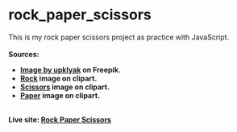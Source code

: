 # rock_paper_scissors

This is my rock paper scissors project as practice with JavaScript.<br>
<br>
<strong>Sources:<strong><br>
<ul>
    <li>
        <a href="https://www.freepik.com/free-vector/traveler-winter-mountains-travel-journey-adventure-tourist-with-backpack-wood-staff-stand-rocky-snowy-landscape-looking-high-peak_13238757.htm?query=rock#from_view=detail_alsolike#position=4&query=rock" rel="noopener noreferrer">Image by upklyak</a> on Freepik.
    </li>
    <li>
        <a href="https://clipart-library.com/img/1603206.png" rel="noopener noreferrer">Rock</a> image on clipart.
    </li>
    <li>
        <a href="https://clipart-library.com/clip-art/scissors-clipart-transparent-24.htm" rel="noopener noreferrer">Scissors</a> image on clipart.
    </li>
    <li>
        <a href="https://clipart-library.com/clipart/615958.htm" rel="noopener noreferrer">Paper</a> image on clipart.
    </li>
</ul>
<br>
Live site: <a href="https://spencer-234.github.io/rock_paper_scissors/" rel="noopener noreferrer">Rock Paper Scissors</a>